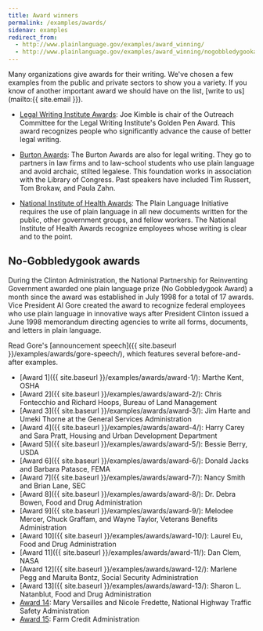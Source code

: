 ```yaml
---
title: Award winners
permalink: /examples/awards/
sidenav: examples
redirect_from:
  - http://www.plainlanguage.gov/examples/award_winning/
  - http://www.plainlanguage.gov/examples/award_winning/nogobbledygookarchives.cfm
---
```


Many organizations give awards for their writing. We've chosen a few examples from the public and private sectors to show you a variety. If you know of another important award we should have on the list, [write to us](mailto:{{ site.email }}).

* [Legal Writing Institute Awards](https://www.lwionline.org/awards): Joe Kimble is chair of the Outreach Committee for the Legal Writing Institute's Golden Pen Award. This award recognizes people who significantly advance the cause of better legal writing.

* [Burton Awards](https://www.burtonawards.com/awards/): The Burton Awards are also for legal writing. They go to partners in law firms and to law-school students who use plain language and avoid archaic, stilted legalese. This foundation works in association with the Library of Congress. Past speakers have included Tim Russert, Tom Brokaw, and Paula Zahn.

* [National Institute of Health Awards](https://www.nih.gov/institutes-nih/nih-office-director/office-communications-public-liaison/clear-communication/plain-language/awards-planning): The Plain Language Initiative requires the use of plain language in all new documents written for the public, other government groups, and fellow workers. The National Institute of Health Awards recognize employees whose writing is clear and to the point.

## No-Gobbledygook awards

During the Clinton Administration, the National Partnership for Reinventing Government awarded one plain language prize (No Gobbledygook Award) a month since the award was established in July 1998 for a total of 17 awards. Vice President Al Gore created the award to recognize federal employees who use plain language in innovative ways after President Clinton issued a June 1998 memorandum directing agencies to write all forms, documents, and letters in plain language.

Read Gore's [announcement speech]({{ site.baseurl }}/examples/awards/gore-speech/), which features several before-and-after examples.

* [Award 1]({{ site.baseurl }}/examples/awards/award-1/): Marthe Kent, OSHA
* [Award 2]({{ site.baseurl }}/examples/awards/award-2/): Chris Fontecchio and Richard Hoops, Bureau of Land Management
* [Award 3]({{ site.baseurl }}/examples/awards/award-3/): Jim Harte and Umeki Thorne at the General Services Administration
* [Award 4]({{ site.baseurl }}/examples/awards/award-4/): Harry Carey and Sara Pratt, Housing and Urban Development Department
* [Award 5]({{ site.baseurl }}/examples/awards/award-5/): Bessie Berry, USDA
* [Award 6]({{ site.baseurl }}/examples/awards/award-6/): Donald Jacks and Barbara Patasce, FEMA
* [Award 7]({{ site.baseurl }}/examples/awards/award-7/): Nancy Smith and Brian Lane, SEC
* [Award 8]({{ site.baseurl }}/examples/awards/award-8/): Dr. Debra Bowen, Food and Drug Administration
* [Award 9]({{ site.baseurl }}/examples/awards/award-9/): Melodee Mercer, Chuck Graffam, and Wayne Taylor, Veterans Benefits Administration
* [Award 10]({{ site.baseurl }}/examples/awards/award-10/): Laurel Eu, Food and Drug Administration
* [Award 11]({{ site.baseurl }}/examples/awards/award-11/): Dan Clem, NASA
* [Award 12]({{ site.baseurl }}/examples/awards/award-12/): Marlene Pegg and Maruita Bontz, Social Security Administration
* [Award 13]({{ site.baseurl }}/examples/awards/award-13/): Sharon L. Natanblut, Food and Drug Administration
* [Award 14](https://one.nhtsa.gov/nhtsa/announce/press/1999/pr030599.html): Mary Versailles and Nicole Fredette, National Highway Traffic Safety Administration
* [Award 15](https://www.gpo.gov/fdsys/pkg/FR-1999-08-02/pdf/99-19584.pdf): Farm Credit Administration
